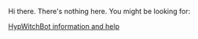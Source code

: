 Hi there. There's nothing here. You might be looking for:

[HypWitchBot information and help](/hypwitchbot/overview.md)